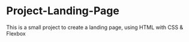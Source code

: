 # Project-Landing-Page
This is a small project to create a landing page, using HTML with CSS &amp; Flexbox
